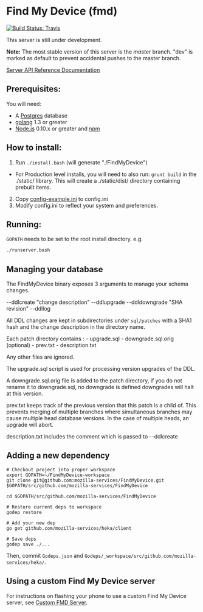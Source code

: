 # Find My Device (fmd)

[![Build Status: Travis](https://travis-ci.org/mozilla-services/FindMyDevice.svg?branch=dev)](https://travis-ci.org/mozilla-services/FindMyDevice)

This server is still under development.

**Note:** The most stable version of this server is the *master* branch. "dev"
is marked as default to prevent accidental pushes to the master branch.

[Server API Reference Documentation](https://wiki.mozilla.org/Services/WheresMyFox#Server_API_Reference.2FDocumentation)

## Prerequisites:

You will need:

- A [Postgres](http://www.postgresql.org/) database
- [golang](http://golang.org/) 1.3 or greater
- [Node.js](http://nodejs.org/) 0.10.x or greater and [npm](http://npmjs.org/)

## How to install:

1. Run `./install.bash` (will generate "./FindMyDevice")
  - For Production level installs, you will need to also run:
    `grunt build` in the ./static/ library. This will create a
    ./static/dist/ directory containing prebuilt items.
2. Copy [config-example.ini](config-sample.ini) to config.ini
3. Modify config.ini to reflect your system and preferences.

## Running:

`GOPATH` needs to be set to the root install directory. e.g.

```sh
./runserver.bash
```


## Managing your database

The FindMyDevice binary exposes 3 arguments to manage your schema
changes.

--ddlcreate "change description"
--ddlupgrade
--ddldowngrade "SHA revision"
--ddllog

All DDL changes are kept in subdirectories under `sql/patches` with a SHA1 hash and the change description in the directory name.

Each patch directory contains :
    - upgrade.sql 
    - downgrade.sql.orig (optional)
    - prev.txt
    - description.txt

Any other files are ignored.

The upgrade.sql script is used for processing version upgrades of the
DDL.

A downgrade.sql.orig file is added to the patch directory, if you do
not rename it to downgrade.sql, no downgrade is defined downgrades
will halt at this version.

prev.txt keeps track of the previous version that this patch is a
child of.  This prevents merging of multiple branches where
simultaneous branches may cause multiple head database versions.  In
the case of multiple heads, an upgrade will abort.

description.txt includes the comment which is passed to --ddlcreate


## Adding a new dependency
```
# Checkout project into proper workspace
export GOPATH=~/FindMyDevice-workspace
git clone git@github.com:mozilla-services/FindMyDevice.git $GOPATH/src/github.com/mozilla-services/FindMyDevice

cd $GOPATH/src/github.com/mozilla-services/FindMyDevice

# Restore current deps to workspace
godep restore

# Add your new dep
go get github.com/mozilla-services/heka/client

# Save deps
godep save ./...
```

Then, commit `Godeps.json` and `Godeps/_workspace/src/github.com/mozilla-services/heka/`.


## Using a custom Find My Device server

For instructions on flashing your phone to use a custom Find My Device server, see [Custom FMD Server](https://wiki.mozilla.org/User_Services/Try_FMD#Custom_FMD_Server).
